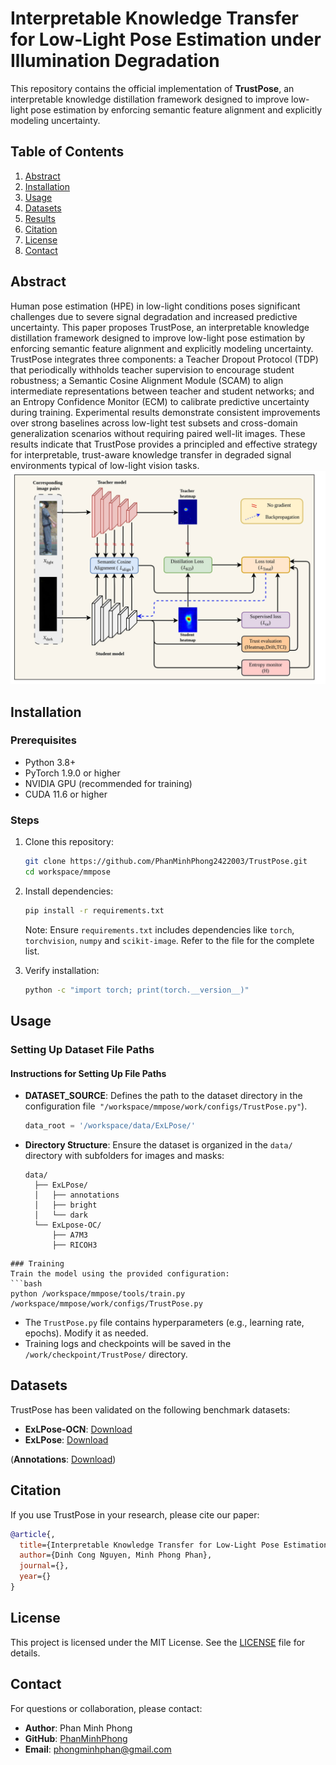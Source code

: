 # Interpretable Knowledge Transfer for Low-Light Pose Estimation under Illumination Degradation

This repository contains the official implementation of **TrustPose**, an interpretable knowledge distillation framework designed to improve low-light pose estimation by enforcing semantic feature alignment and explicitly modeling uncertainty.

## Table of Contents
1. [Abstract](#abstract)
2. [Installation](#installation)
3. [Usage](#usage)
4. [Datasets](#datasets)
5. [Results](#results)
6. [Citation](#citation)
7. [License](#license)
8. [Contact](#contact)

## Abstract
Human pose estimation (HPE) in low-light conditions poses significant challenges due to severe signal degradation and increased predictive uncertainty. This paper proposes TrustPose, an interpretable knowledge distillation framework designed to improve low-light pose estimation by enforcing semantic feature alignment and explicitly modeling uncertainty. TrustPose integrates three components: a Teacher Dropout Protocol (TDP) that periodically withholds teacher supervision to encourage student robustness; a Semantic Cosine Alignment Module (SCAM) to align intermediate representations between teacher and student networks; and an Entropy Confidence Monitor (ECM) to calibrate predictive uncertainty during training. Experimental results demonstrate consistent improvements over strong baselines across low-light test subsets and cross-domain generalization scenarios without requiring paired well-lit images. These results indicate that TrustPose provides a principled and effective strategy for interpretable, trust-aware knowledge transfer in degraded signal environments typical of low-light vision tasks.
![image](image.png)
## Installation
### Prerequisites
- Python 3.8+
- PyTorch 1.9.0 or higher
- NVIDIA GPU (recommended for training)
- CUDA 11.6 or higher

### Steps
1. Clone this repository:
   ```bash
   git clone https://github.com/PhanMinhPhong2422003/TrustPose.git
   cd workspace/mmpose
   ```
2. Install dependencies:
   ```bash
   pip install -r requirements.txt
   ```
   Note: Ensure `requirements.txt` includes dependencies like `torch`, `torchvision`, `numpy` and `scikit-image`. Refer to the file for the complete list.

3. Verify installation:
   ```bash
   python -c "import torch; print(torch.__version__)"
   ```

## Usage
### Setting Up Dataset File Paths

#### Instructions for Setting Up File Paths
- **DATASET_SOURCE**: Defines the path to the dataset directory in the configuration file` "/workspace/mmpose/work/configs/TrustPose.py"`).
   ```python
   data_root = '/workspace/data/ExLPose/'
   ```
- **Directory Structure**: Ensure the dataset is organized in the `data/` directory with subfolders for images and masks:
  ```
  data/
    ├── ExLPose/
    │   ├── annotations
    │   ├── bright
    │   └── dark
    └── ExLpose-OC/
        ├── A7M3
        ├── RICOH3

```
### Training
Train the model using the provided configuration:
```bash
python /workspace/mmpose/tools/train.py /workspace/mmpose/work/configs/TrustPose.py
```
- The `TrustPose.py` file contains hyperparameters (e.g., learning rate, epochs). Modify it as needed.
- Training logs and checkpoints will be saved in the `/work/checkpoint/TrustPose/` directory.

## Datasets
TrustPose has been validated on the following benchmark datasets:
- **ExLPose-OCN**: [Download](https://drive.google.com/file/d/1c17ji6cZRT1ViNIkcCZoJNbqfrr1thPM/view?usp=drive_link)
- **ExLPose**: [Download](https://drive.google.com/file/d/1R5CV1WXifxVPcVi9u_8YM5LkTWve4JYE/view?usp=drive_link)

(**Annotations**: [Download](https://drive.google.com/file/d/1R5CV1WXifxVPcVi9u_8YM5LkTWve4JYE/view?usp=drive_link))


## Citation
If you use TrustPose in your research, please cite our paper:
```bibtex
@article{,
  title={Interpretable Knowledge Transfer for Low-Light Pose Estimation under Illumination Degradation},
  author={Dinh Cong Nguyen, Minh Phong Phan},
  journal={},
  year={}
}
```

## License
This project is licensed under the MIT License. See the [LICENSE](LICENSE) file for details.

## Contact
For questions or collaboration, please contact:
- **Author**: Phan Minh Phong
- **GitHub**: [PhanMinhPhong](https://github.com/PhanMinhPhong2422003)
- **Email**: phongminhphan@gmail.com